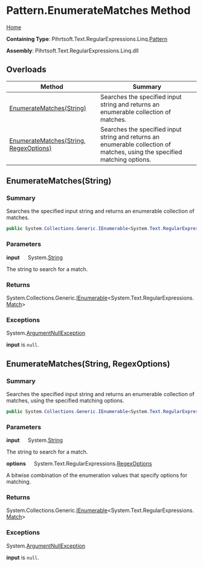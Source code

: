# Pattern\.EnumerateMatches Method

[Home](../../../../../../README.md)

**Containing Type**: Pihrtsoft\.Text\.RegularExpressions\.Linq\.[Pattern](../README.md)

**Assembly**: Pihrtsoft\.Text\.RegularExpressions\.Linq\.dll

## Overloads

| Method | Summary |
| ------ | ------- |
| [EnumerateMatches(String)](#Pihrtsoft_Text_RegularExpressions_Linq_Pattern_EnumerateMatches_System_String_) | Searches the specified input string and returns an enumerable collection of matches\. |
| [EnumerateMatches(String, RegexOptions)](#Pihrtsoft_Text_RegularExpressions_Linq_Pattern_EnumerateMatches_System_String_System_Text_RegularExpressions_RegexOptions_) | Searches the specified input string and returns an enumerable collection of matches, using the specified matching options\. |

## EnumerateMatches\(String\) <a name="Pihrtsoft_Text_RegularExpressions_Linq_Pattern_EnumerateMatches_System_String_"></a>

### Summary

Searches the specified input string and returns an enumerable collection of matches\.

```csharp
public System.Collections.Generic.IEnumerable<System.Text.RegularExpressions.Match> EnumerateMatches(string input)
```

### Parameters

**input** &emsp; System\.[String](https://docs.microsoft.com/en-us/dotnet/api/system.string)

The string to search for a match\.

### Returns

System\.Collections\.Generic\.[IEnumerable](https://docs.microsoft.com/en-us/dotnet/api/system.collections.generic.ienumerable-1)\<System\.Text\.RegularExpressions\.[Match](https://docs.microsoft.com/en-us/dotnet/api/system.text.regularexpressions.match)>

### Exceptions

System\.[ArgumentNullException](https://docs.microsoft.com/en-us/dotnet/api/system.argumentnullexception)

**input** is `null`\.

## EnumerateMatches\(String, RegexOptions\) <a name="Pihrtsoft_Text_RegularExpressions_Linq_Pattern_EnumerateMatches_System_String_System_Text_RegularExpressions_RegexOptions_"></a>

### Summary

Searches the specified input string and returns an enumerable collection of matches, using the specified matching options\.

```csharp
public System.Collections.Generic.IEnumerable<System.Text.RegularExpressions.Match> EnumerateMatches(string input, System.Text.RegularExpressions.RegexOptions options)
```

### Parameters

**input** &emsp; System\.[String](https://docs.microsoft.com/en-us/dotnet/api/system.string)

The string to search for a match\.

**options** &emsp; System\.Text\.RegularExpressions\.[RegexOptions](https://docs.microsoft.com/en-us/dotnet/api/system.text.regularexpressions.regexoptions)

A bitwise combination of the enumeration values that specify options for matching\.

### Returns

System\.Collections\.Generic\.[IEnumerable](https://docs.microsoft.com/en-us/dotnet/api/system.collections.generic.ienumerable-1)\<System\.Text\.RegularExpressions\.[Match](https://docs.microsoft.com/en-us/dotnet/api/system.text.regularexpressions.match)>

### Exceptions

System\.[ArgumentNullException](https://docs.microsoft.com/en-us/dotnet/api/system.argumentnullexception)

**input** is `null`\.

